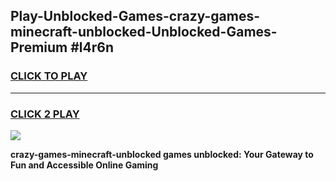 
## Play-Unblocked-Games-crazy-games-minecraft-unblocked-Unblocked-Games-Premium #l4r6n
<h3>
<a href="https://premium.freeplayer.one?title=crazy-games-minecraft-unblocked&ref=12M">CLICK TO PLAY</a></h3>
<hr>

<h3>
<a href="https://premium.freeplayer.one?title=crazy-games-minecraft-unblocked&ref=12M">CLICK 2 PLAY</a>
  
</h3>

<a href="https://premium.freeplayer.one?title=crazy-games-minecraft-unblocked&ref=12M"><img src="https://clearcache.store/games.png"></a>


**crazy-games-minecraft-unblocked games unblocked: Your Gateway to Fun and Accessible Online Gaming**
